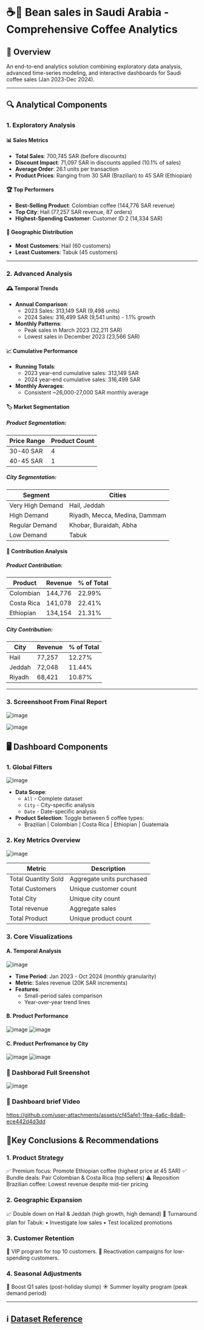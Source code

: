 # ☕🫘 Bean sales in Saudi Arabia - Comprehensive Coffee Analytics 


## 🌟 Overview
An end-to-end analytics solution combining exploratory data analysis, advanced time-series modeling, and interactive dashboards for Saudi coffee sales (Jan 2023-Dec 2024).

---


## 🔍 Analytical Components

### 1. Exploratory Analysis 

#### 📊 Sales Metrics
- **Total Sales**: 700,745 SAR (before discounts)
- **Discount Impact**: 71,097 SAR in discounts applied (10.1% of sales)
- **Average Order**: 26.1 units per transaction
- **Product Prices**: Ranging from 30 SAR (Brazilian) to 45 SAR (Ethiopian)

#### 🏆 Top Performers
- **Best-Selling Product**: Colombian coffee (144,776 SAR revenue)
- **Top City**: Hail (77,257 SAR revenue, 87 orders)
- **Highest-Spending Customer**: Customer ID 2 (14,334 SAR)

#### 📍 Geographic Distribution
- **Most Customers**: Hail (60 customers)
- **Least Customers**: Tabuk (45 customers)

---

### 2. Advanced Analysis
#### 🕰️ Temporal Trends
- **Annual Comparison**:
  - 2023 Sales: 313,149 SAR (9,498 units)
  - 2024 Sales: 316,499 SAR (9,541 units) - 1.1% growth
- **Monthly Patterns**:
  - Peak sales in March 2023 (32,211 SAR)
  - Lowest sales in December 2023 (23,566 SAR)

#### 📈 Cumulative Performance
- **Running Totals**:
  - 2023 year-end cumulative sales: 313,149 SAR
  - 2024 year-end cumulative sales: 316,499 SAR
- **Monthly Averages**:
  - Consistent ~26,000-27,000 SAR monthly average

#### 🏷️ Market Segmentation
##### Product Segmentation:
| Price Range | Product Count |
|-------------|---------------|
| 30-40 SAR   | 4             |
| 40-45 SAR   | 1             |

##### City Segmentation:
| Segment          | Cities                          |
|------------------|---------------------------------|
| Very High Demand | Hail, Jeddah                   |
| High Demand      | Riyadh, Mecca, Medina, Dammam  |
| Regular Demand   | Khobar, Buraidah, Abha         |
| Low Demand       | Tabuk                          |

#### 🧩 Contribution Analysis
##### Product Contribution:
| Product     | Revenue   | % of Total |
|-------------|-----------|------------|
| Colombian   | 144,776   | 22.99%     |
| Costa Rica  | 141,078   | 22.41%     |
| Ethiopian   | 134,154   | 21.31%     |

##### City Contribution:
| City    | Revenue   | % of Total |
|---------|-----------|------------|
| Hail    | 77,257    | 12.27%     |
| Jeddah  | 72,048    | 11.44%     |
| Riyadh  | 68,421    | 10.87%     |

--- 
### 3. Screenshoot From Final Report

![image](https://github.com/user-attachments/assets/b4947021-e8bd-4eb1-bacd-ced2e3af44df)

![image](https://github.com/user-attachments/assets/d8eb58de-6672-41da-baa5-2b69d24fcd65)


## 🖥️ Dashboard Components

### 1. Global Filters

![image](https://github.com/user-attachments/assets/b4a7dd4d-d33d-466c-913a-1ec6b66079cc)


- **Data Scope**: 
  - `All` - Complete dataset
  - `City` - City-specific analysis
  - `Date` - Date-specific analysis
- **Product Selection**: Toggle between 5 coffee types:
  - Brazilian | Colombian | Costa Rica | Ethiopian | Guatemala

### 2. Key Metrics Overview

![image](https://github.com/user-attachments/assets/e5a4798e-47be-4932-bf61-e4a8133939a3)


| Metric | Description |
|--------|-------------|
| Total Quantity Sold | Aggregate units purchased |
| Total Customers | Unique customer count |
| Total City | Unique city count|
| Total revenue| Aggregate sales|
| Total Product| Unique product count|

### 3. Core Visualizations

#### A. Temporal Analysis

![image](https://github.com/user-attachments/assets/f9bd6728-815c-4832-a788-501b812a28bd)


- **Time Period**: Jan 2023 - Oct 2024 (monthly granularity)
- **Metric**: Sales revenue (20K SAR increments)
- **Features**:
  - Small-period sales comparison
  - Year-over-year trend lines

#### B. Product Performance
![image](https://github.com/user-attachments/assets/a90c46ed-ddc5-4ef3-aa1a-39a28f12cbbf)
![image](https://github.com/user-attachments/assets/71d19888-4995-4564-b775-f7f5e91c5f9b)

#### C. Product Perfromance by City 
![image](https://github.com/user-attachments/assets/ba5c647e-0c83-40b6-b7bb-6f047bb0642a)
![image](https://github.com/user-attachments/assets/16bdc210-ace9-474f-bae0-0c5e4e3c3ab0)

### 📸 Dashborad Full Sreenshot
![image](https://github.com/user-attachments/assets/d90443be-b7fe-46b0-87f4-86d1030f0ce7)

### 🎥 Dashboard brief Video



https://github.com/user-attachments/assets/cf45afe1-1fea-4a6c-8da8-ece442d4d3dd



## 🎯Key Conclusions & Recommendations
### 1. Product Strategy
✅ Premium focus: Promote Ethiopian coffee (highest price at 45 SAR)
✅ Bundle deals: Pair Colombian & Costa Rica (top sellers)
⚠️ Reposition Brazilian coffee: Lowest revenue despite mid-tier pricing

### 2. Geographic Expansion
📈 Double down on Hail & Jeddah (high growth, high demand)
🔄 Turnaround plan for Tabuk:
  • Investigate low sales 
  • Test localized promotions

### 3. Customer Retention
🎯 VIP program for top 10 customers.
📢 Reactivation campaigns for low-spending customers.

### 4. Seasonal Adjustments
📅 Boost Q1 sales (post-holiday slump)
☀️ Summer loyalty program (peak demand period)

---

## ℹ️ [Dataset Reference ](https://www.kaggle.com/datasets/halaturkialotaibi/coffee-bean-sales-dataset)

